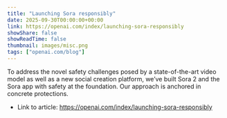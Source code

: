 ```yaml
---
title: "Launching Sora responsibly"
date: 2025-09-30T00:00:00+00:00
link: https://openai.com/index/launching-sora-responsibly
showShare: false
showReadTime: false
thumbnail: images/misc.png
tags: ["openai.com/blog"]
---
```

To address the novel safety challenges posed by a state-of-the-art video model as well as a new social creation platform, we’ve built Sora 2 and the Sora app with safety at the foundation. Our approach is anchored in concrete protections.

- Link to article: https://openai.com/index/launching-sora-responsibly
